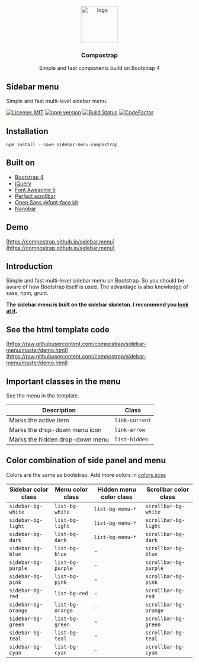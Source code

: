 <p align="center">
  <img src="https://avatars0.githubusercontent.com/u/50230834?s=400&u=3551f498f489486fb0ee563171d5fb2d43892a17&v=4" width="100" alt="logo">
</p>

<h3 align="center">Compostrap</h3>
<p align="center">Simple and fast components build on Bootstrap 4</p>

## Sidebar menu
Simple and fast multi-level sidebar menu.

[![License: MIT](https://img.shields.io/badge/License-MIT-yellow.svg)](https://raw.githubusercontent.com/compostrap/sidebar-menu/master/license.md)
[![npm version](https://badge.fury.io/js/sidebar-menu-compostrap.svg)](https://badge.fury.io/js/sidebar-menu-compostrap)
[![Build Status](https://travis-ci.com/compostrap/sidebar-menu.svg?branch=master)](https://travis-ci.com/compostrap/sidebar-menu)
[![CodeFactor](https://www.codefactor.io/repository/github/compostrap/sidebar-menu/badge)](https://www.codefactor.io/repository/github/compostrap/sidebar-menu)

## Installation
```
npm install --save sidebar-menu-compostrap
```

## Built on
- [Bootstrap 4](https://getbootstrap.com)
- [jQuery](https://jquery.com)
- [Font Awesome 5](https://fontawesome.com)
- [Perfect scrollbar](https://github.com/mdbootstrap/perfect-scrollbar)
- [Open Sans @font-face kit](https://github.com/FontFaceKit/open-sans)
- [Nanobar](https://github.com/jacoborus/nanobar)

## Demo
[https://compostrap.github.io/sidebar.menu](https://compostrap.github.io/sidebar.menu)

## Introduction
Simple and fast multi-level sidebar menu on Bootstrap. So you should be aware of how Bootstrap itself is used. The advantage is also knowledge of sass, npm, grunt.

**The sidebar menu is built on the sidebar skeleton. I recommend you [look at it](https://github.com/compostrap/sidebar-skeleton).**

## See the html template code
[https://raw.githubusercontent.com/compostrap/sidebar-menu/master/demo.html](https://raw.githubusercontent.com/compostrap/sidebar-menu/master/demo.html)

## Important classes in the menu
See the menu in the template.

| Description                     | Class          |
| ------------------------------- | ---------------|
| Marks the active item           | `link-current` |
| Marks the drop-down menu icon   | `link-arrow`   |
| Marks the hidden drop-down menu | `list-hidden`  |

## Color combination of side panel and menu
Colors are the same as bootstrap. Add more colors in [colors.scss](https://github.com/compostrap/sidebar-menu/blob/master/scss/themes/_colors.scss)

| Sidebar color class | Menu color class | Hidden menu color class | Scrollbar color class  |
| --------------------| -----------------| ----------------------- | ---------------------- |
| `sidebar-bg-white`  | `list-bg-white`  | `list-bg-menu-*`        |  `scrollbar-bg-white`  |
| `sidebar-bg-light`  | `list-bg-light`  | `list-bg-menu-*`        |  `scrollbar-bg-light`  |
| `sidebar-bg-dark`   | `list-bg-dark`   | `list-bg-menu-*`        |  `scrollbar-bg-dark`   |
| `sidebar-bg-blue`   | `list-bg-blue`   | -                       |  `scrollbar-bg-blue`   |
| `sidebar-bg-purple` | `list-bg-purple` | -                       |  `scrollbar-bg-purple` |
| `sidebar-bg-pink`   | `list-bg-pink`   | -                       |  `scrollbar-bg-pink`   |
| `sidebar-bg-red`    | `list-bg-red`    | -                       |  `scrollbar-bg-red`    |
| `sidebar-bg-orange` | `list-bg-orange` | -                       |  `scrollbar-bg-orange` |
| `sidebar-bg-green`  | `list-bg-green`  | -                       |  `scrollbar-bg-green`  |
| `sidebar-bg-teal`   | `list-bg-teal`   | -                       |  `scrollbar-bg-teal`   |
| `sidebar-bg-cyan`   | `list-bg-cyan`   | -                       |  `scrollbar-bg-cyan`   |

